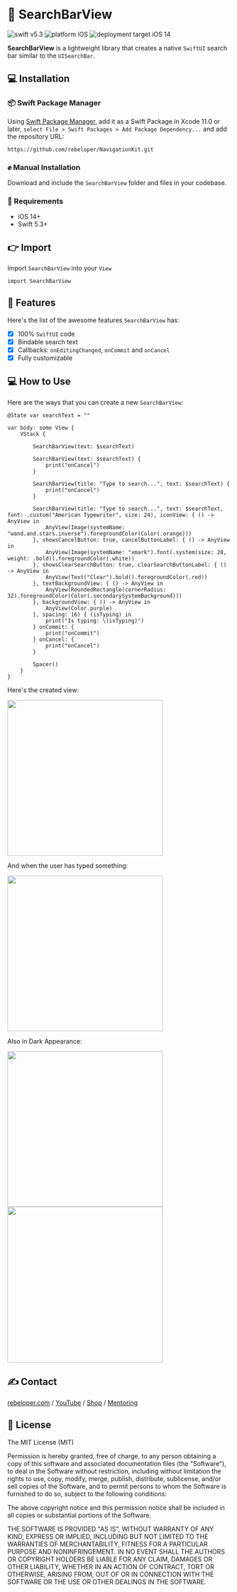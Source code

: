 # 🔎 SearchBarView

![swift v5.3](https://img.shields.io/badge/swift-v5.3-orange.svg)
![platform iOS](https://img.shields.io/badge/platform-iOS-blue.svg)
![deployment target iOS 14](https://img.shields.io/badge/deployment%20target-iOS%2014-blueviolet)

**SearchBarView** is a lightweight library that creates a native `SwiftUI` search bar similar to the `UISearchBar`.

## 💻 Installation
### 📦 Swift Package Manager
Using <a href="https://swift.org/package-manager/" rel="nofollow">Swift Package Manager</a>, add it as a Swift Package in Xcode 11.0 or later, `select File > Swift Packages > Add Package Dependency...` and add the repository URL:
```
https://github.com/rebeloper/NavigationKit.git
```
### ✊ Manual Installation
Download and include the `SearchBarView` folder and files in your codebase.

### 📲 Requirements
- iOS 14+
- Swift 5.3+

## 👉 Import

Import `SearchBarView` into your `View`

```
import SearchBarView
```

## 🧳 Features

Here's the list of the awesome features `SearchBarView` has:
- [X] 100% `SwiftUI` code
- [X] Bindable search text
- [X] Callbacks: `onEditingChanged`, `onCommit` and `onCancel`
- [X] Fully customizable

## 💻 How to Use

Here are the ways that you can create a new `SearchBarView`:

```
@State var searchText = ""

var body: some View {
    VStack {
        
        SearchBarView(text: $searchText)
        
        SearchBarView(text: $searchText) {
            print("onCancel")
        }
        
        SearchBarView(title: "Type to search...", text: $searchText) {
            print("onCancel")
        }
        
        SearchBarView(title: "Type to search...", text: $searchText, font: .custom("American Typewriter", size: 24), iconView: { () -> AnyView in
            AnyView(Image(systemName: "wand.and.stars.inverse").foregroundColor(Color(.orange)))
        }, showsCancelButton: true, cancelButtonLabel: { () -> AnyView in
            AnyView(Image(systemName: "xmark").font(.system(size: 28, weight: .bold)).foregroundColor(.white))
        }, showsClearSearchButton: true, clearSearchButtonLabel: { () -> AnyView in
            AnyView(Text("Clear").bold().foregroundColor(.red))
        }, textBackgroundView: { () -> AnyView in
            AnyView(RoundedRectangle(cornerRadius: 32).foregroundColor(Color(.secondarySystemBackground)))
        }, backgroundView: { () -> AnyView in
            AnyView(Color.purple)
        }, spacing: 16) { (isTyping) in
            print("Is typing: \(isTyping)")
        } onCommit: {
            print("onCommit")
        } onCancel: {
            print("onCancel")
        }
        
        Spacer()
    }
}
```

Here's the created view:

<img src="../main/Sources/SearchBarView/SearchBarView0.png" width="350px">

And when the user has typed something:

<img src="../main/Sources/SearchBarView/SearchBarView1.png" width="350px">

Also in Dark Appearance:

<img src="../main/Sources/SearchBarView/SearchBarView2.png" width="350px">

<img src="../main/Sources/SearchBarView/SearchBarView3.png" width="350px">

## ✍️ Contact

<a href="https://rebeloper.com/">rebeloper.com</a> / 
<a href="https://www.youtube.com/rebeloper/">YouTube</a> / 
<a href="https://store.rebeloper.com/">Shop</a> / 
<a href="https://rebeloper.com/mentoring">Mentoring</a>

## 📃 License

The MIT License (MIT)

Permission is hereby granted, free of charge, to any person obtaining a copy of this software and associated documentation files (the "Software"), to deal in the Software without restriction, including without limitation the rights to use, copy, modify, merge, publish, distribute, sublicense, and/or sell copies of the Software, and to permit persons to whom the Software is furnished to do so, subject to the following conditions:

The above copyright notice and this permission notice shall be included in all copies or substantial portions of the Software.

THE SOFTWARE IS PROVIDED "AS IS", WITHOUT WARRANTY OF ANY KIND, EXPRESS OR IMPLIED, INCLUDING BUT NOT LIMITED TO THE WARRANTIES OF MERCHANTABILITY, FITNESS FOR A PARTICULAR PURPOSE AND NONINFRINGEMENT. IN NO EVENT SHALL THE AUTHORS OR COPYRIGHT HOLDERS BE LIABLE FOR ANY CLAIM, DAMAGES OR OTHER LIABILITY, WHETHER IN AN ACTION OF CONTRACT, TORT OR OTHERWISE, ARISING FROM, OUT OF OR IN CONNECTION WITH THE SOFTWARE OR THE USE OR OTHER DEALINGS IN THE SOFTWARE.

